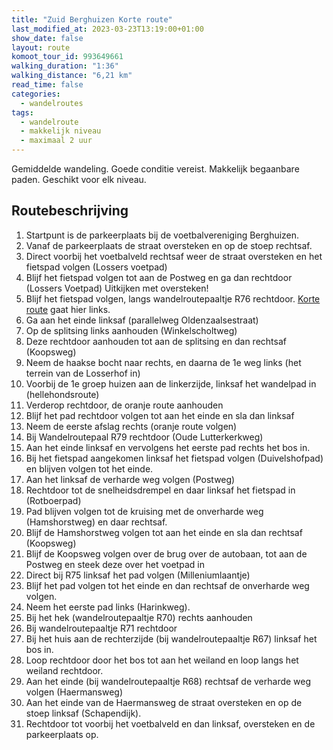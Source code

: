 ```yaml
---
title: "Zuid Berghuizen Korte route"
last_modified_at: 2023-03-23T13:19:00+01:00
show_date: false
layout: route
komoot_tour_id: 993649661
walking_duration: "1:36"
walking_distance: "6,21 km"
read_time: false
categories:
  - wandelroutes
tags:
  - wandelroute
  - makkelijk niveau
  - maximaal 2 uur
---
```


Gemiddelde wandeling. Goede conditie vereist. Makkelijk begaanbare paden. Geschikt voor elk niveau.

## Routebeschrijving

1. Startpunt is de parkeerplaats bij de voetbalvereniging Berghuizen. 
1. Vanaf de parkeerplaats de straat oversteken en op de stoep rechtsaf. 
1. Direct voorbij het voetbalveld rechtsaf weer de straat oversteken en het fietspad volgen (Lossers voetpad) 
1. Blijf het fietspad volgen tot aan de Postweg en ga dan rechtdoor (Lossers Voetpad) Uitkijken met oversteken!   
1. Blijf het fietspad volgen, langs wandelroutepaaltje R76 rechtdoor. [Korte route](../zuid-berghuizen-korte-route) gaat hier links.
1. Ga aan het einde linksaf (parallelweg Oldenzaalsestraat)  
1. Op de splitsing links aanhouden (Winkelscholtweg)  
1. Deze rechtdoor aanhouden tot aan de splitsing en dan rechtsaf (Koopsweg)  
1. Neem de haakse bocht naar rechts, en daarna de 1e weg links (het terrein van de Losserhof in) 
1. Voorbij de 1e groep huizen aan de linkerzijde, linksaf het wandelpad in (hellehondsroute)  
1. Verderop rechtdoor, de oranje route aanhouden  
1. Blijf het pad rechtdoor volgen tot aan het einde en sla dan linksaf  
1. Neem de eerste afslag rechts (oranje route volgen) 
1. Bij Wandelroutepaal R79 rechtdoor (Oude Lutterkerkweg)  
1. Aan het einde linksaf en vervolgens het eerste pad rechts het bos in. 
1. Bij het fietspad aangekomen linksaf het fietspad volgen (Duivelshofpad) en blijven volgen tot het einde. 
1. Aan het linksaf de verharde weg volgen (Postweg) 
1. Rechtdoor tot de snelheidsdrempel en daar linksaf het fietspad in (Rotboerpad) 
1. Pad blijven volgen tot de kruising met de onverharde weg (Hamshorstweg) en daar rechtsaf. 
1. Blijf de Hamshorstweg volgen tot aan het einde en sla dan rechtsaf (Koopsweg)  
1. Blijf de Koopsweg volgen over de brug over de autobaan,  tot aan de Postweg en steek deze over het voetpad in 
1. Direct bij R75 linksaf het pad volgen (Milleniumlaantje) 
1. Blijf het pad volgen tot het einde en dan rechtsaf de onverharde weg volgen.  
1. Neem het eerste pad links (Harinkweg). 
1. Bij het hek (wandelroutepaaltje R70) rechts aanhouden 
1. Bij wandelroutepaaltje R71 rechtdoor 
1. Bij het huis aan de rechterzijde (bij wandelroutepaaltje R67) linksaf het bos in. 
1. Loop rechtdoor door het bos tot aan het weiland en loop langs het weiland rechtdoor. 
1. Aan het einde (bij wandelroutepaaltje R68) rechtsaf de verharde weg volgen (Haermansweg) 
1. Aan het einde van de Haermansweg de straat oversteken en op de stoep linksaf (Schapendijk). 
1. Rechtdoor tot voorbij het voetbalveld en dan linksaf, oversteken en de parkeerplaats op.